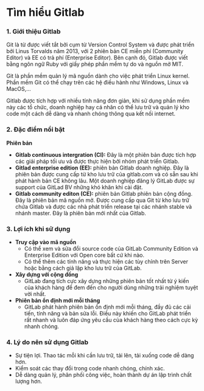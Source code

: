 # Tìm hiểu Gitlab
### 1. Giới thiệu Gitlab
Git là từ được viết tắt bởi cụm từ Version Control System và được phát triển bởi Linus Torvalds năm 2013, với 2 phiên bản CE miễn phí (Community Editor) và EE có trả phí (Enterprise Editor). Bên cạnh đó, Gitlab được viết bằng ngôn ngữ Ruby với giấy phép phần mềm tự do và nguồn mở MIT.

Git là phần mềm quản lý mã nguồn dành cho việc phát triển Linux kernel. Phần mềm Git có thể chạy trên các hệ điều hành như Windows, Linux và MacOS,…

Gitlab được tích hợp với nhiều tính năng đơn giản, khi sử dụng phần mềm này các tổ chức, doanh nghiệp hay cá nhân có thể lưu trữ và quản lý kho code một cách dễ dàng và nhanh chóng thông qua kết nối internet.

### 2. Đặc điểm nổi bật
**Phiên bản**
+ **Gitlab continuous intergration (CI):** Đây là một phiên bản được tích hợp các giải pháp tối ưu và được thực hiện bởi nhóm phát triển Gitlab.
+ **Gitlad enterprise edition (EE):** phiên bản Gitlab doanh nghiệp. Đây là phiên bản được cung cấp từ kho lưu trữ của gitlab.com và có sẵn sau khi phát hành bản CE không lâu. Một doanh nghiệp đăng lý GitLab được sự support của GitLad BV những khó khăn khi cài đặt.
+ **Gitlab community editon (CE):** phiên bản Gitlab phiên bản cộng đồng. Đây là phiên bản mã nguồn mở. Được cung cấp qua Git từ kho lưu trữ chứa Gitlab và được các nhà phát triển release tại các nhánh stable và nhánh master. Đây là phiên bản mới nhất của Gitlab.

### 3. Lợi ích khi sử dụng
+ **Truy cập vào mã nguồn**
  - Có thể xem và sửa đổi source code của GitLab Community Edition và Enterprise Edition với Open core bất cứ khi nào.
  - Có thể thêm các tính năng và thực hiện các tùy chỉnh trên Server hoặc bằng cách giả lập kho lưu trữ của GitLab.
+ **Xây dựng với cộng đồng**
  - GitLab đang tích cực xây dựng những phiên bản tốt nhất từ ý kiến của khách hàng để đem đến cho người dùng những trải nghiệm tuyệt vời nhất.
+ **Phiên bản ổn định mới mỗi tháng**
  - GitLab phát hành phiên bản ổn định mới mỗi tháng, đầy đủ các cải tiến, tính năng và bản sửa lỗi. Điều này khiến cho GitLab phát triển rất nhanh và luôn đáp ứng yêu cầu của khách hàng theo cách cực kỳ nhanh chóng.

### 4. Lý do nên sử dụng Gitlab
+ Sự tiện lợi. Thao tác mỗi khi cần lưu trữ, tải lên, tải xuống code dễ dàng hơn.
+ Kiểm soát các thay đổi trong code nhanh chóng, chính xác.
+ Dễ dàng quản lý, phân phối công việc, hoàn thành dự án lập trình chất lượng hơn.

